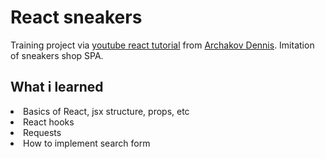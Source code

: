 # React sneakers
Training project via [youtube react tutorial](https://www.youtube.com/watch?v=ptiom4YWqoE&list=PL0FGkDGJQjJEos_0yVkbKjsQ9zGVy3dG7&ab_channel=ArchakovBlog) from [Archakov Dennis](https://github.com/Archakov06). Imitation of sneakers shop SPA.

<h2>What i learned</h2>
<li>Basics of React, jsx structure, props, etc</li>
<li>React hooks</li>
<li>Requests</li>
<li>How to implement search form</li>


